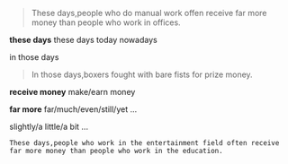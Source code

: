 >These days,people who do manual work offen receive far more money than people who work in offices.

**these days**
these days today nowadays

in those days
>In those days,boxers fought with bare fists for prize money.

**receive money**
make/earn money

**far more**
far/much/even/still/yet ...

slightly/a little/a bit ...


```These days,people who work in the entertainment field often receive far more money than people who work in the education.```